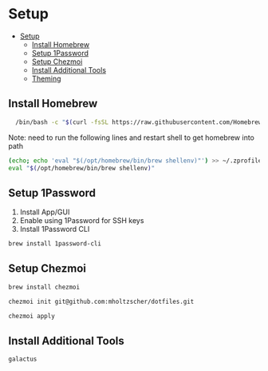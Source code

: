 # Setup

<!--toc:start-->

- [Setup](#setup)
  - [Install Homebrew](#install-homebrew)
  - [Setup 1Password](#setup-1password)
  - [Setup Chezmoi](#setup-chezmoi)
  - [Install Additional Tools](#install-additional-tools)
  - [Theming](#theming)
  <!--toc:end-->

## Install Homebrew

```sh
  /bin/bash -c "$(curl -fsSL https://raw.githubusercontent.com/Homebrew/install/HEAD/install.sh)"
```

Note: need to run the following lines and restart shell to get homebrew into path

```sh
(echo; echo 'eval "$(/opt/homebrew/bin/brew shellenv)"') >> ~/.zprofile
eval "$(/opt/homebrew/bin/brew shellenv)"
```

## Setup 1Password

1. Install App/GUI
1. Enable using 1Password for SSH keys
1. Install 1Password CLI

```sh
brew install 1password-cli
```

## Setup Chezmoi

```sh
brew install chezmoi
```

```sh
chezmoi init git@github.com:mholtzscher/dotfiles.git
```

```sh
chezmoi apply
```

## Install Additional Tools

```sh
galactus
```
